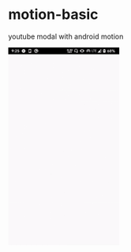 # motion-basic
youtube modal with android motion

<img src="https://raw.githubusercontent.com/ai-null/motion-basic/master/demo/demo.gif" height="400px" />
